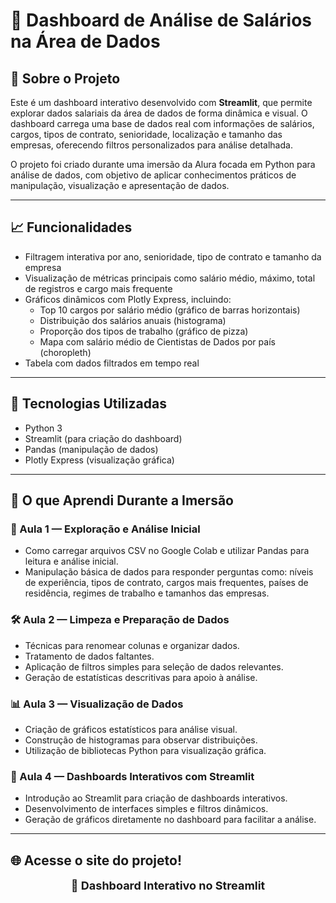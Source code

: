 # 🎲 Dashboard de Análise de Salários na Área de Dados

## 📖 Sobre o Projeto
Este é um dashboard interativo desenvolvido com **Streamlit**, que permite explorar dados salariais da área de dados de forma dinâmica e visual. O dashboard carrega uma base de dados real com informações de salários, cargos, tipos de contrato, senioridade, localização e tamanho das empresas, oferecendo filtros personalizados para análise detalhada.

O projeto foi criado durante uma imersão da Alura focada em Python para análise de dados, com objetivo de aplicar conhecimentos práticos de manipulação, visualização e apresentação de dados.

---

## 📈 Funcionalidades
- Filtragem interativa por ano, senioridade, tipo de contrato e tamanho da empresa
- Visualização de métricas principais como salário médio, máximo, total de registros e cargo mais frequente
- Gráficos dinâmicos com Plotly Express, incluindo:
  - Top 10 cargos por salário médio (gráfico de barras horizontais)
  - Distribuição dos salários anuais (histograma)
  - Proporção dos tipos de trabalho (gráfico de pizza)
  - Mapa com salário médio de Cientistas de Dados por país (choropleth)
- Tabela com dados filtrados em tempo real

---

## 📌 Tecnologias Utilizadas
- Python 3
- Streamlit (para criação do dashboard)
- Pandas (manipulação de dados)
- Plotly Express (visualização gráfica)

---

## 🎯 O que Aprendi Durante a Imersão

### 🧩 Aula 1 — Exploração e Análise Inicial
- Como carregar arquivos CSV no Google Colab e utilizar Pandas para leitura e análise inicial.
- Manipulação básica de dados para responder perguntas como: níveis de experiência, tipos de contrato, cargos mais frequentes, países de residência, regimes de trabalho e tamanhos das empresas.

### 🛠️ Aula 2 — Limpeza e Preparação de Dados
- Técnicas para renomear colunas e organizar dados.
- Tratamento de dados faltantes.
- Aplicação de filtros simples para seleção de dados relevantes.
- Geração de estatísticas descritivas para apoio à análise.

### 📊 Aula 3 — Visualização de Dados
- Criação de gráficos estatísticos para análise visual.
- Construção de histogramas para observar distribuições.
- Utilização de bibliotecas Python para visualização gráfica.

### 🚀 Aula 4 — Dashboards Interativos com Streamlit
- Introdução ao Streamlit para criação de dashboards interativos.
- Desenvolvimento de interfaces simples e filtros dinâmicos.
- Geração de gráficos diretamente no dashboard para facilitar a análise.

---

## 🌐 Acesse o site do projeto!

<p align="center">
  <a href="https://dashboard-dados-com-python-gi.streamlit.app/" target="_blank" style="font-size:18px; font-weight:bold; text-decoration:none;">
    🔗 Dashboard Interativo no Streamlit
  </a>
</p>
